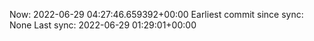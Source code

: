 Now: 2022-06-29 04:27:46.659392+00:00 Earliest commit since sync: None Last sync: 2022-06-29 01:29:01+00:00
